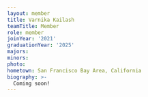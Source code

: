 ```yaml
---
layout: member
title: Varnika Kailash
teamTitle: Member
role: member
joinYear: '2021'
graduationYear: '2025'
majors: 
minors: 
photo: 
hometown: San Francisco Bay Area, California
biography: >-
  Coming soon!
---
```

